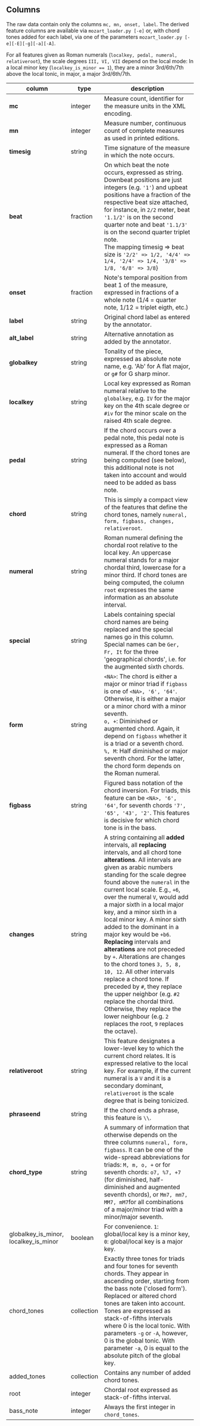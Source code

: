 ## Columns

The raw data contain only the columns `mc, mn, onset, label`. The derived feature columns are available via `mozart_loader.py [-e]` or, with chord tones added for each label, via one of the parameters `mozart_loader.py [-e][-E][-g][-a][-A]`.

For all features given as Roman numerals (`localkey, pedal, numeral, relativeroot`), the scale degrees `III, VI, VII` depend on the local mode: In a local minor key (`localkey_is_minor == 1`), they are a minor 3rd/6th/7th above the local tonic, in major, a major 3rd/6th/7th.

| column | type | description |
|---------------------------------------|------------|------------------------------------------------------------------------------------------------------------------------------------------------------------------------------------------------------------------------------------------------------------------------------------------------------------------------------------------------------------------------------------------------------------------------------------------------------------------------------------------------------------------------------------------------------------------------------------------------------------------------------------------------------------------------------------------------------------------------------------------------------------------------------------------------------------------|
| **mc** | integer | Measure count, identifier for the measure units in the XML encoding. |
| **mn** | integer | Measure number, continuous count of complete measures as used in printed editions. |
| **timesig** | string | Time signature of the measure in which the note occurs. |
| **beat** | fraction | On which beat the note occurs, expressed as string. Downbeat positions are just integers (e.g. `'1'`) and upbeat positions have a fraction of the respective beat size attached, for instance, in `2/2` meter, beat `'1.1/2'` is on the second quarter note and beat `'1.1/3'` is on the second quarter triplet note.<br> The mapping timesig => beat size is `'2/2' => 1/2, '4/4' => 1/4, '2/4' => 1/4, '3/8' => 1/8, '6/8' => 3/8`} |
| **onset** | fraction | Note's temporal position from beat 1 of the measure, expressed in fractions of a whole note (1/4 = quarter note, 1/12 = triplet eigth, etc.) |
| **label** | string | Original chord label as entered by the annotator. |
| **alt_label** | string | Alternative annotation as added by the annotator. |
| **globalkey** | string | Tonality of the piece, expressed as absolute note name, e.g. 'Ab' for A flat major, or `g#` for G sharp minor. |
| **localkey** | string | Local key expressed as Roman numeral relative to the `globalkey`, e.g. `IV` for the major key on the 4th scale degree or `#iv` for the minor scale on the raised 4th scale degree. |
| **pedal** | string | If the chord occurs over a pedal note, this pedal note is expressed as a Roman numeral. If the chord tones are being computed (see below), this additional note is not taken into account and would need to be added as bass note. |
| **chord** | string | This is simply a compact view of the features that define the chord tones, namely `numeral, form, figbass, changes, relativeroot`. |
| **numeral** | string | Roman numeral defining the chordal root relative to the local key. An uppercase numeral stands for a major chordal third, lowercase for a minor third. If chord tones are being computed, the column `root` expresses the same information as an absolute interval. |
| **special** | string | Labels containing special chord names are being replaced and the special names go in this column. Special names can be `Ger, Fr, It` for the three 'geographical chords', i.e. for the augmented sixth chords. |
| **form** | string | `<NA>`: The chord is either a major or minor triad if `figbass` is one of `<NA>, '6', '64'`. Otherwise, it is either a major or a minor chord with a minor seventh.<br>`o, +`: Diminished or augmented chord. Again, it depend on `figbass` whether it is a triad or a seventh chord.<br>`%, M`: Half diminished or major seventh chord. For the latter, the chord form depends on the Roman numeral. |
| **figbass** | string | Figured bass notation of the chord inversion. For triads, this feature can be `<NA>, '6', '64'`, for seventh chords `'7', '65', '43', '2'`. This features is decisive for which chord tone is in the bass. |
| **changes** | string | A string containing all **added** intervals, all **replacing** intervals, and all chord tone **alterations**. All intervals are given as arabic numbers standing for the scale degree found above the `numeral` in the current local scale. E.g., `+6`, over the numeral `V`, would add a major sixth in a local major key, and a minor sixth in a local minor key. A minor sixth added to the dominant in a major key would be `+b6`. **Replacing** intervals and **alterations** are not preceded by `+`. Alterations are changes to the chord tones `3, 5, 8, 10, 12`. All other intervals replace a chord tone. If preceded by `#`, they replace the upper neighbor (e.g. `#2` replace the chordal third. Otherwise, they replace the lower neighbour (e.g. `2` replaces the root, `9` replaces the octave). |
| **relativeroot** | string | This feature designates a lower-level key to which the current chord relates. It is expressed relative to the local key. For example, if the current numeral is a `V` and it is a secondary dominant, `relativeroot` is the scale degree that is being tonicized. |
| **phraseend** | string | If the chord ends a phrase, this feature is `\\`. |
| **chord_type** | string | A summary of information that otherwise depends on the three columns `numeral, form, figbass`. It can be one of the wide-spread abbreviations for triads: `M, m, o, +` or for seventh chords: `o7, %7, +7` (for diminished, half-diminished and augmented seventh chords), or `Mm7, mm7, MM7, mM7`for all combinations of a major/minor triad with a minor/major seventh. |
| globalkey_is_minor, localkey_is_minor | boolean | For convenience. `1`: global/local key is a minor key, `0`: global/local key is a major key. |
| chord_tones | collection | Exactly three tones for triads and four tones for seventh chords. They appear in ascending order, starting from the bass note ('closed form'). Replaced or altered chord tones are taken into account. Tones are expressed as stack-of-fifths intervals where 0 is the local tonic. With parameters `-g` or `-A`, however, 0 is the global tonic. With parameter `-a`, 0 is equal to the absolute pitch of the global key. |
| added_tones | collection | Contains any number of added chord tones. |
| root | integer | Chordal root expressed as stack-of-fifths interval. |
| bass_note | integer | Always the first integer in `chord_tones`. |
